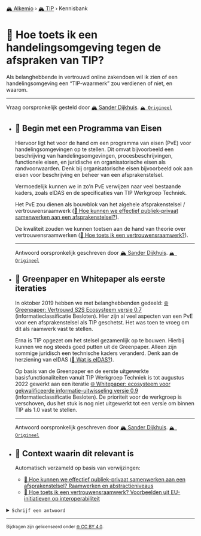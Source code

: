 [🏔️ Alkemio](https://welcome.alkem.io/) › [🏔️ TIP](https://alkem.io/tip/dashboard) › Kennisbank
# 📄 Hoe toets ik een handelingsomgeving tegen de afspraken van TIP?
Als belanghebbende in vertrouwd online zakendoen wil ik zien of een handelingsomgeving een “TIP-waarmerk” zou verdienen of niet, en waarom.

***
Vraag oorspronkelijk gesteld door [🏔️ Sander Dijkhuis](https://alkem.io/user/sander-dijkhuis-3912). [`🏔️ Origineel`](https://alkem.io/tip/collaboration/hoetoetsikeenhan-831)

- ## <a id="beginmeteenprogra-2384"></a> 📌 Begin met een Programma van Eisen
  Hiervoor ligt het voor de hand om een programma van eisen (PvE) voor handelingsomgevingen op te stellen. Dit omvat bijvoorbeeld een beschrijving van handelingsomgevingen, procesbeschrijvingen, functionele eisen, en juridische en organisatorische eisen als randvoorwaarden. Denk bij organisatorische eisen bijvoorbeeld ook aan eisen voor beschrijving en beheer van een afsprakenstelsel.
  
  Vermoedelijk kunnen we in zo’n PvE verwijzen naar veel bestaande kaders, zoals eIDAS en de specificaties van TIP Werkgroep Techniek.
  
  Het PvE zou dienen als bouwblok van het algehele afsprakenstelsel / vertrouwensraamwerk ([📄 Hoe kunnen we effectief publiek-privaat samenwerken aan een afsprakenstelsel?](hoekunnenweeffect-1138.md)).
  
  De kwaliteit zouden we kunnen toetsen aan de hand van theorie over vertrouwensraamwerken ([📄 Hoe toets ik een vertrouwensraamwerk?](tiptoetsingskader-3432.md)).

  ***
  Antwoord oorspronkelijk geschreven door [🏔️ Sander Dijkhuis](https://alkem.io/user/sander-dijkhuis-3912).  [`🏔️ Origineel`](https://alkem.io/tip/collaboration/hoetoetsikeenhan-831/posts/beginmeteenprogra-2384)

- ## <a id="greenpaperenwhitep-3814"></a> 📌 Greenpaper en Whitepaper als eerste iteraties
  In oktober 2019 hebben we met belanghebbenden gedeeld: [🌐 Greenpaper: Vertrouwd S2S Ecosysteem versie 0.7](https://dedigicampus.sharepoint.com/sites/Missie3Overheidalssterkedatapartner/Gedeelde%20documenten/Forms/AllItems.aspx?ga=1\&id=%2Fsites%2FMissie3Overheidalssterkedatapartner%2FGedeelde%20documenten%2FGeneral%2FTIP%2F5%2E%20Werkgroep%20Techniek%2F1%2E%20Algemeen%2F20191017%20Green%20paper%20Qualified%20Ecoystem%20v0%2E7%5B23189%5D%2Epdf\&viewid=1b7d3a00%2De999%2D408c%2Da9fd%2Dcf05b40b7211\&parent=%2Fsites%2FMissie3Overheidalssterkedatapartner%2FGedeelde%20documenten%2FGeneral%2FTIP%2F5%2E%20Werkgroep%20Techniek%2F1%2E%20Algemeen) (informatieclassificatie Besloten). Hier zijn al veel aspecten van een PvE voor een afsprakenstelsel als TIP geschetst. Het was toen te vroeg om dit als raamwerk vast te stellen.
  
  Erna is TIP opgezet om het stelsel gezamenlijk op te bouwen. Hierbij kunnen we nog steeds goed putten uit de Greenpaper. Alleen zijn sommige juridisch een technische kaders veranderd. Denk aan de herziening van eIDAS ([📄 Wat is eIDAS?](watiseidas-4062.md)).
  
  Op basis van de Greenpaper en de eerste uitgewerkte basisfunctionaliteiten vanuit TIP Werkgroep Techniek is tot augustus 2022 gewerkt aan een iteratie [🌐 Whitepaper: ecosysteem voor gekwalificeerde informatie-uitwisseling versie 0.9](https://dedigicampus.sharepoint.com/sites/Missie3Overheidalssterkedatapartner/Gedeelde%20documenten/Forms/AllItems.aspx?ga=1\&id=%2Fsites%2FMissie3Overheidalssterkedatapartner%2FGedeelde%20documenten%2FGeneral%2FTIP%2F6%2E%20Werkgroep%20Kennis%2FDocumenten%2F20220805%5FWhitepaper%20%2D%20ecosysteem%20voor%20gekwalificeerde%20informatie%2Duitwisseling%20%28v0%2E9%29%2Epdf\&viewid=1b7d3a00%2De999%2D408c%2Da9fd%2Dcf05b40b7211\&parent=%2Fsites%2FMissie3Overheidalssterkedatapartner%2FGedeelde%20documenten%2FGeneral%2FTIP%2F6%2E%20Werkgroep%20Kennis%2FDocumenten) (informatieclassificatie Besloten). De prioriteit voor de werkgroep is verschoven, dus het stuk is nog niet uitgewerkt tot een versie om binnen TIP als 1.0 vast te stellen.

  ***
  Antwoord oorspronkelijk geschreven door [🏔️ Sander Dijkhuis](https://alkem.io/user/sander-dijkhuis-3912).  [`🏔️ Origineel`](https://alkem.io/tip/collaboration/hoetoetsikeenhan-831/posts/greenpaperenwhitep-3814)

- ## 📌 Context waarin dit relevant is
  Automatisch verzameld op basis van verwijzingen:
  - [📌 Hoe kunnen we effectief publiek-privaat samenwerken aan een afsprakenstelsel? Raamwerken en abstractieniveaus](hoekunnenweeffect-1138.md#raamwerkenenabstra-6127)
  - [📌 Hoe toets ik een vertrouwensraamwerk? Voorbeelden uit EU-initiatieven op interoperabiliteit](tiptoetsingskader-3432.md#voorbeeldenuiteu-i-7828)
<details><summary><code>Schrijf een antwoord</code></summary>

1. [Log in op Alkemio](https://identity.alkem.io/login).
2. Als je nog niet lid bent van de TIP-space, [vraag en wacht op toegang](https://alkem.io/tip/dashboard).
3. Ga naar de [vraag in Alkemio](https://alkem.io/tip/collaboration/hoetoetsikeenhan-831).
4. Klik op (+).
5. Neem kennis van de placeholder-tekst en verwijder deze.
6. Verstuur je antwoord.

Je antwoord verschijnt direct op Alkemio. Na synchronisatie verschijnt het ook hier.

</details>

* * *
<small>Bijdragen zijn gelicenseerd onder [🌐 CC BY 4.0](https://creativecommons.org/licenses/by/4.0/deed.nl).</small>
